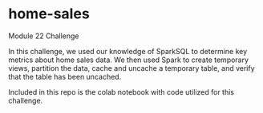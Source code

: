 # home-sales
Module 22 Challenge

In this challenge, we used our knowledge of SparkSQL to determine key metrics about home sales data. We then used Spark to create temporary views, partition the data, cache and uncache a temporary table, and verify that the table has been uncached.

Included in this repo is the colab notebook with code utilized for this challenge.
